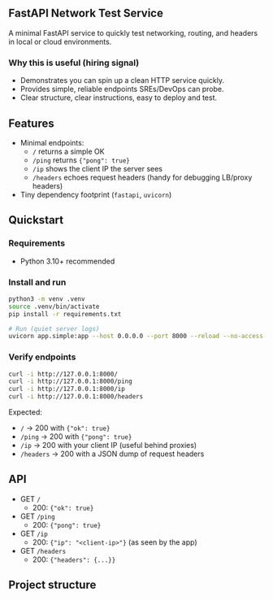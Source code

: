
## FastAPI Network Test Service

A minimal FastAPI service to quickly test networking, routing, and headers in local or cloud environments.

### Why this is useful (hiring signal)
- Demonstrates you can spin up a clean HTTP service quickly.
- Provides simple, reliable endpoints SREs/DevOps can probe.
- Clear structure, clear instructions, easy to deploy and test.

## Features
- Minimal endpoints:
  - `/` returns a simple OK
  - `/ping` returns `{"pong": true}`
  - `/ip` shows the client IP the server sees
  - `/headers` echoes request headers (handy for debugging LB/proxy headers)
- Tiny dependency footprint (`fastapi`, `uvicorn`)

## Quickstart

### Requirements
- Python 3.10+ recommended

### Install and run
```bash
python3 -m venv .venv
source .venv/bin/activate
pip install -r requirements.txt

# Run (quiet server logs)
uvicorn app.simple:app --host 0.0.0.0 --port 8000 --reload --no-access-log
```

### Verify endpoints
```bash
curl -i http://127.0.0.1:8000/
curl -i http://127.0.0.1:8000/ping
curl -i http://127.0.0.1:8000/ip
curl -i http://127.0.0.1:8000/headers
```

Expected:
- `/` → 200 with `{"ok": true}`
- `/ping` → 200 with `{"pong": true}`
- `/ip` → 200 with your client IP (useful behind proxies)
- `/headers` → 200 with a JSON dump of request headers

## API

- GET `/`
  - 200: `{"ok": true}`
- GET `/ping`
  - 200: `{"pong": true}`
- GET `/ip`
  - 200: `{"ip": "<client-ip>"}` (as seen by the app)
- GET `/headers`
  - 200: `{"headers": {...}}`

## Project structure
